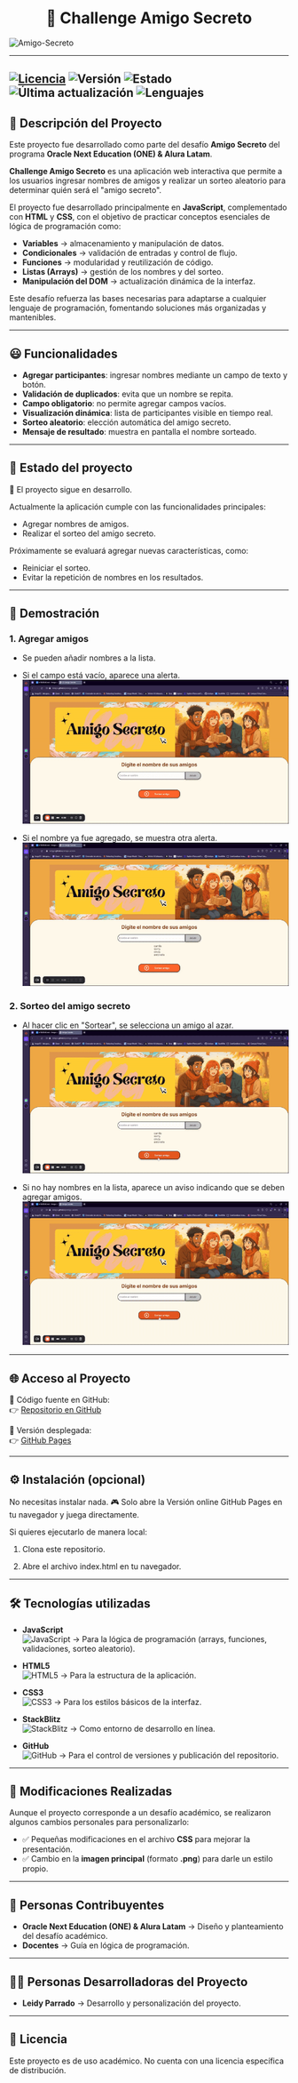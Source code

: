 <h1 align="center"> 🎁 Challenge Amigo Secreto </h1>


<img width="1584" height="396" alt="Amigo-Secreto" src="https://github.com/user-attachments/assets/c7ea8934-1316-4169-883c-86fa0ba02f8e" />

---

[![Licencia](https://img.shields.io/badge/Licencia-MIT-green)](LICENSE) ![Versión](https://img.shields.io/badge/Versión-v1.0.0-blue) ![Estado](https://img.shields.io/badge/Estado-Completado-brightgreen) ![Última actualización](https://img.shields.io/badge/Última%20actualización-Agosto%202025-orange) ![Lenguajes](https://img.shields.io/badge/Lenguajes-JavaScript%20%7C%20HTML%20%7C%20CSS-yellow)
---

## 📌 Descripción del Proyecto

Este proyecto fue desarrollado como parte del desafío **Amigo Secreto** del programa **Oracle Next Education (ONE) & Alura Latam**.

**Challenge Amigo Secreto** es una aplicación web interactiva que permite a los usuarios ingresar nombres de amigos y realizar un sorteo aleatorio para determinar quién será el "amigo secreto".  

El proyecto fue desarrollado principalmente en **JavaScript**, complementado con **HTML** y **CSS**, con el objetivo de practicar conceptos esenciales de lógica de programación como:

- **Variables** → almacenamiento y manipulación de datos.  
- **Condicionales** → validación de entradas y control de flujo.  
- **Funciones** → modularidad y reutilización de código.  
- **Listas (Arrays)** → gestión de los nombres y del sorteo.  
- **Manipulación del DOM** → actualización dinámica de la interfaz.  

Este desafío refuerza las bases necesarias para adaptarse a cualquier lenguaje de programación, fomentando soluciones más organizadas y mantenibles.

---

## 😃 Funcionalidades

- **Agregar participantes**: ingresar nombres mediante un campo de texto y botón.  
- **Validación de duplicados**: evita que un nombre se repita.  
- **Campo obligatorio**: no permite agregar campos vacíos.  
- **Visualización dinámica**: lista de participantes visible en tiempo real.  
- **Sorteo aleatorio**: elección automática del amigo secreto.  
- **Mensaje de resultado**: muestra en pantalla el nombre sorteado.  

---

## 📌 Estado del proyecto

🚧 El proyecto sigue en desarrollo.  

Actualmente la aplicación cumple con las funcionalidades principales:  
- Agregar nombres de amigos.  
- Realizar el sorteo del amigo secreto.  

Próximamente se evaluará agregar nuevas características, como:  
- Reiniciar el sorteo.  
- Evitar la repetición de nombres en los resultados.

---

## 🎥 Demostración

### 1. Agregar amigos
- Se pueden añadir nombres a la lista.
- Si el campo está vacío, aparece una alerta.  
![Validación campo vacío](<assets/Demo-Agregar_Alerta vacio.gif>)

- Si el nombre ya fue agregado, se muestra otra alerta.  
![Validación nombre duplicado](<assets/Demo-Duplicidad.gif>)

### 2. Sorteo del amigo secreto
- Al hacer clic en "Sortear", se selecciona un amigo al azar.  
![Sorteo realizado](<assets/Demo-Sorteo.gif>)

- Si no hay nombres en la lista, aparece un aviso indicando que se deben agregar amigos.  
![Validación lista vacía](<assets/Demo-Alerta agregar.gif>)


---

## 🌐 Acceso al Proyecto

📂 Código fuente en GitHub:  
👉 [Repositorio en GitHub](https://github.com/Leidypv/Amigo-secreto)  

🚀 Versión desplegada:  
👉 [GitHub Pages](https://leidypv.github.io/Amigo-secreto/)  

---

## ⚙️ Instalación (opcional)

No necesitas instalar nada. 🎮
Solo abre la Versión online GitHub Pages en tu navegador y juega directamente.

Si quieres ejecutarlo de manera local:

1. Clona este repositorio.

2. Abre el archivo index.html en tu navegador.

---

## 🛠️ Tecnologías utilizadas  

- **JavaScript**  
  ![JavaScript](https://img.shields.io/badge/JavaScript-F7DF1E?style=for-the-badge&logo=javascript&logoColor=black)  → Para la lógica de programación (arrays, funciones, validaciones, sorteo aleatorio).


- **HTML5**  
  ![HTML5](https://img.shields.io/badge/HTML5-E34F26?style=for-the-badge&logo=html5&logoColor=white)  → Para la estructura de la aplicación.

- **CSS3**  
  ![CSS3](https://img.shields.io/badge/CSS3-1572B6?style=for-the-badge&logo=css3&logoColor=white)  → Para los estilos básicos de la interfaz. 

- **StackBlitz**  
  ![StackBlitz](https://img.shields.io/badge/StackBlitz-1269D3?style=for-the-badge&logo=stackblitz&logoColor=white)  → Como entorno de desarrollo en línea.

- **GitHub**  
  ![GitHub](https://img.shields.io/badge/GitHub-100000?style=for-the-badge&logo=github&logoColor=white)   → Para el control de versiones y publicación del repositorio.

---

## 🎨 Modificaciones Realizadas  

Aunque el proyecto corresponde a un desafío académico, se realizaron algunos cambios personales para personalizarlo:  

- ✅ Pequeñas modificaciones en el archivo **CSS** para mejorar la presentación.  
- ✅ Cambio en la **imagen principal** (formato **.png**) para darle un estilo propio.  

---

## 🤝 Personas Contribuyentes  

- **Oracle Next Education (ONE) & Alura Latam** → Diseño y planteamiento del desafío académico.  
- **Docentes** → Guía en lógica de programación.  

---

## 👩‍💻 Personas Desarrolladoras del Proyecto  

- **Leidy Parrado** → Desarrollo y personalización del proyecto.  

---

## 📄 Licencia  

Este proyecto es de uso académico. No cuenta con una licencia específica de distribución.  
